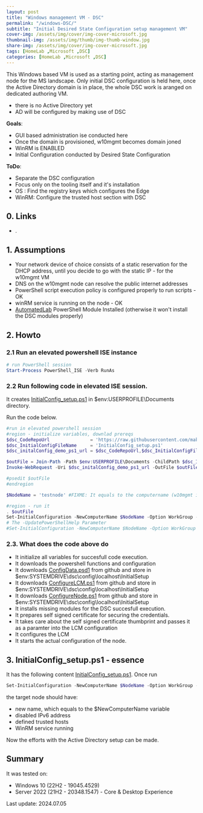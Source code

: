 ```yaml
---
layout: post
title: "Windows management VM - DSC"
permalink: "/windows-DSC/"
subtitle: "Initial Desired State Configuration setup management VM"
cover-img: /assets/img/cover/img-cover-microsoft.jpg
thumbnail-img: /assets/img/thumb/img-thumb-window.jpg
share-img: /assets/img/cover/img-cover-microsoft.jpg
tags: [HomeLab ,Microsoft ,DSC]
categories: [HomeLab ,Microsoft ,DSC]
---
```

This Windows based VM is used as a starting point, acting as management node for the MS landscape. Only initial DSC configuration is held here, once the Active Directory domain is in place, the whole DSC work is aranged on dedicated authoring VM.

* there is no Active Directory yet
* AD will be configured by making use of DSC

**Goals**:

* GUI based administration ise conducted here
* Once the domain is provisioned, w10mgmt becomes domain joned
* WinRM is ENABLED
* Initial Configuration conducted by Desired State Configuration

**ToDo**:

* Separate the DSC configuration
* Focus only on the tooling itself and it's installation
* OS   : Find the registry keys which configures the Edge
* WinRM: Configure the trusted host section with DSC

## 0. Links

* .

## 1. Assumptions

* Your network device of choice consists of a static reservation for the DHCP address, until you decide to go with the static IP - for the w10mgmt VM
* DNS on the w10mgmt node can resolve the public internet addresses
* PowerShell script execution policy is configured properly to run scripts - OK
* winRM service is running on the node - OK
* [AutomatedLab](https://github.com/makeitcloudy/AutomatedLab/tree/main) PowerShell Module Installed (otherwise it won't install the DSC modules properly)

## 2. Howto

### 2.1 Run an elevated powershell ISE instance

```powershell
# run PowerShell session
Start-Process PowerShell_ISE -Verb RunAs
```

### 2.2 Run following code in elevated ISE session.

It creates [InitialConfig_setup.ps1](https://raw.githubusercontent.com/makeitcloudy/HomeLab/feature/007_DesiredStateConfiguration/InitialConfig_setup.ps1) in $env:USERPROFILE\Documents directory.

Run the code below.

```powershell
#run in elevated powershell session
#region - initialize variables, downlad prereqs
$dsc_CodeRepoUrl               = 'https://raw.githubusercontent.com/makeitcloudy/HomeLab/feature/007_DesiredStateConfiguration'
$dsc_InitialConfigFileName     = 'InitialConfig_setup.ps1'
$dsc_initalConfig_demo_ps1_url = $dsc_CodeRepoUrl,$dsc_InitialConfigFileName -join '/'

$outFile = Join-Path -Path $env:USERPROFILE\Documents -ChildPath $dsc_InitialConfigFileName
Invoke-WebRequest -Uri $dsc_initalConfig_demo_ps1_url -OutFile $outFile -Verbose

#psedit $outFile
#endregion

$NodeName = 'testnode' #FIXME: It equals to the computername (w10mgmt in this case)

#region - run it 
. $outFile
Set-InitialConfiguration -NewComputerName $NodeName -Option WorkGroup -Verbose
# The -UpdatePowerShellHelp Parameter
#Set-InitialConfiguration -NewComputerName $NodeName -Option WorkGroup -UpdatePowerShellHelp  -Verbose

```

### 2.3. What does the code above do

* It initialize all variables for succesfull code execution.
* It downloads the powershell functions and configuration
* It downloads [ConfigData.psd1](https://raw.githubusercontent.com/makeitcloudy/HomeLab/feature/007_DesiredStateConfiguration/000_initialConfig/ConfigData.psd1) from github and store in $env:SYSTEMDRIVE\dsc\config\localhost\InitialSetup
* It downloads [ConfigureLCM.ps1](https://raw.githubusercontent.com/makeitcloudy/HomeLab/feature/007_DesiredStateConfiguration/000_initialConfig/ConfigureLCM.ps1) from github and store in $env:SYSTEMDRIVE\dsc\config\localhost\InitialSetup
* It downloads [ConfigureNode.ps1](https://raw.githubusercontent.com/makeitcloudy/HomeLab/feature/007_DesiredStateConfiguration/000_initialConfig/ConfigureNode.ps1) from github and store in $env:SYSTEMDRIVE\dsc\config\localhost\InitialSetup
* It installs missing modules for the DSC succesfull execution.
* It prepares self signed certificate for securing the credentials.
* It takes care about the self signed certificate thumbprint and passes it as a paramter into the LCM configuration
* It configures the LCM
* It starts the actual configuration of the node.

## 3. InitialConfig_setup.ps1 - essence

It has the following content [InitialConfig_setup.ps1](https://raw.githubusercontent.com/makeitcloudy/HomeLab/feature/007_DesiredStateConfiguration/InitialConfig_setup.ps1). Once run

```powershell
Set-InitialConfiguration -NewComputerName $NodeName -Option WorkGroup -Verbose
```

the target node should have:

* new name, which equals to the $NewComputerName variable
* disabled IPv6 address
* defined trusted hosts
* WinRM service running

Now the efforts with the Active Directory setup can be made.

## Summary

It was tested on: 

* Windows 10 (22H2 - 19045.4529)
* Server 2022 (21H2 - 20348.1547) - Core & Desktop Experience

Last update: 2024.07.05
